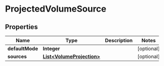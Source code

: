 

# ProjectedVolumeSource

## Properties

Name | Type | Description | Notes
------------ | ------------- | ------------- | -------------
**defaultMode** | **Integer** |  |  [optional]
**sources** | [**List&lt;VolumeProjection&gt;**](VolumeProjection.md) |  |  [optional]



